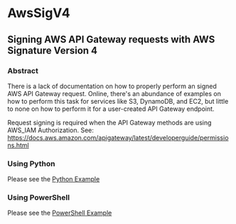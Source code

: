 # AwsSigV4

## Signing AWS API Gateway requests with AWS Signature Version 4

### Abstract

There is a lack of documentation on how to properly perform an signed AWS API Gateway request.
Online, there's an abundance of examples on how to perform this task for services like S3, DynamoDB, and EC2, but little to none on how to perform it for a user-created API Gateway endpoint.

Request signing is required when the API Gateway methods are using AWS_IAM Authorization. See: <https://docs.aws.amazon.com/apigateway/latest/developerguide/permissions.html>

### Using Python

Please see the [Python Example](python)

### Using PowerShell

Please see the [PowerShell Example](PowerShell)
